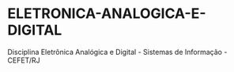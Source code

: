 # ELETRONICA-ANALOGICA-E-DIGITAL
 Disciplina Eletrônica Analógica e Digital - Sistemas de Informação - CEFET/RJ
